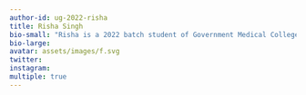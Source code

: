 ```yaml
---
author-id: ug-2022-risha
title: Risha Singh
bio-small: "Risha is a 2022 batch student of Government Medical College, Ratlam."
bio-large: 
avatar: assets/images/f.svg
twitter:
instagram:
multiple: true
---
```

